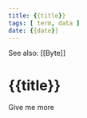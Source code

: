 ```yaml
---
title: {{title}}
tags: [ term, data ]
date: {{date}}
---
```


See also: [[Byte]]

# {{title}}
Give me more

